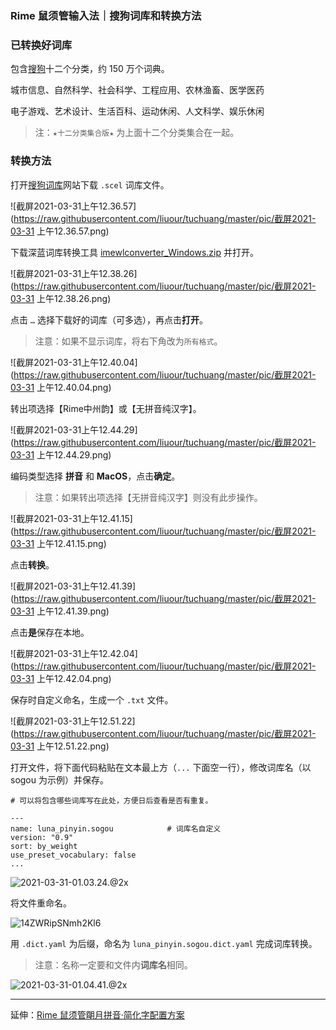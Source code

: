### Rime 鼠须管输入法｜搜狗词库和转换方法

### 已转换好词库

包含[搜狗](https://pinyin.sogou.com/dict/cate/index/167?rf=dictindex&pos=dict_rcmd)十二个分类，约 150 万个词典。

城市信息、自然科学、社会科学、工程应用、农林渔畜、医学医药

电子游戏、艺术设计、生活百科、运动休闲、人文科学、娱乐休闲

> 注：`★十二分类集合版★` 为上面十二个分类集合在一起。 

### 转换方法

打开[搜狗词库](https://pinyin.sogou.com/dict/)网站下载 `.scel` 词库文件。

![截屏2021-03-31上午12.36.57](https://raw.githubusercontent.com/liuour/tuchuang/master/pic/截屏2021-03-31 上午12.36.57.png)

下载深蓝词库转换工具 [imewlconverter_Windows.zip](https://github.com/studyzy/imewlconverter/releases) 并打开。

![截屏2021-03-31上午12.38.26](https://raw.githubusercontent.com/liuour/tuchuang/master/pic/截屏2021-03-31 上午12.38.26.png)

点击 `…` 选择下载好的词库（可多选），再点击**打开**。

> 注意：如果不显示词库，将右下角改为`所有格式`。

![截屏2021-03-31上午12.40.04](https://raw.githubusercontent.com/liuour/tuchuang/master/pic/截屏2021-03-31 上午12.40.04.png)

转出项选择【Rime中州韵】或【无拼音纯汉字】。

![截屏2021-03-31上午12.44.29](https://raw.githubusercontent.com/liuour/tuchuang/master/pic/截屏2021-03-31 上午12.44.29.png)

编码类型选择 **拼音** 和 **MacOS**，点击**确定**。

> 注意：如果转出项选择【无拼音纯汉字】则没有此步操作。

![截屏2021-03-31上午12.41.15](https://raw.githubusercontent.com/liuour/tuchuang/master/pic/截屏2021-03-31 上午12.41.15.png)

点击**转换**。

![截屏2021-03-31上午12.41.39](https://raw.githubusercontent.com/liuour/tuchuang/master/pic/截屏2021-03-31 上午12.41.39.png)

点击**是**保存在本地。

![截屏2021-03-31上午12.42.04](https://raw.githubusercontent.com/liuour/tuchuang/master/pic/截屏2021-03-31 上午12.42.04.png)

保存时自定义命名，生成一个 `.txt` 文件。

![截屏2021-03-31上午12.51.22](https://raw.githubusercontent.com/liuour/tuchuang/master/pic/截屏2021-03-31 上午12.51.22.png)

打开文件，将下面代码粘贴在文本最上方（`...` 下面空一行），修改词库名（以 sogou 为示例）并保存。

```
# 可以将包含哪些词库写在此处，方便日后查看是否有重复。

---
name: luna_pinyin.sogou            # 词库名自定义
version: "0.9"               
sort: by_weight              
use_preset_vocabulary: false
...

```

![2021-03-31-01.03.24.@2x](https://raw.githubusercontent.com/liuour/tuchuang/master/pic/2021-03-31-01.03.24.@2x.png)

将文件重命名。

![14ZWRipSNmh2Kl6](https://i.loli.net/2021/03/31/14ZWRipSNmh2Kl6.png)

用 `.dict.yaml` 为后缀，命名为 `luna_pinyin.sogou.dict.yaml` 完成词库转换。

> 注意：名称一定要和文件内**词库名**相同。

![2021-03-31-01.04.41.@2x](https://raw.githubusercontent.com/liuour/tuchuang/master/pic/2021-03-31-01.04.41.@2x.png)

---

延伸：[Rime 鼠须管朙月拼音·简化字配置方案](https://github.com/liuour/rime)